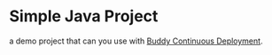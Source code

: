 # Simple Java Project
  a demo project that can you use with [Buddy Continuous Deployment](https://buddy.works).
